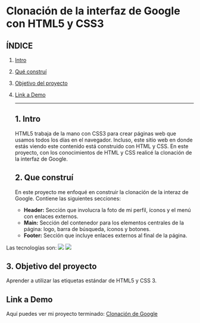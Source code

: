 # Clonación de la interfaz de Google con HTML5 y CSS3
## **ÍNDICE**
1. [Intro](#)
2. [Qué construí](#)
3. [Objetivo del proyecto](#)
4. [Link a Demo](#)

   ****
   ## 1. Intro
   HTML5 trabaja de la mano con CSS3 para crear páginas web que usamos todos los días en el navegador. Incluso, este sitio web en donde estás viendo este contenido está construido con HTML y CSS. En este proyecto, con los conocimientos de HTML y CSS realicé la clonación de la interfaz de Google.
   ## 2. Que construí
   En este proyecto me enfoqué en construir la clonación de la interaz de Google.
   Contiene las siguientes secciones:
   * **Header:** Sección que involucra la foto de mi perfil, íconos y el menú con enlaces externos.
   * **Main:** Sección del contenedor para los elementos centrales de la página: logo, barra de búsqueda, íconos y botones.
   * **Footer:** Sección que incluye enlaces externos al final de la página.
     
Las tecnologías son:
<img src="https://img.shields.io/badge/CSS3-1572B6?style=for-the-badge&logo=css3&logoColor=white" />
     <img src="https://img.shields.io/badge/HTML5-E34F26?style=for-the-badge&logo=html5&logoColor=white" />

  ## 3. Objetivo del proyecto
  Aprender a utilizar las etiquetas estándar de HTML5 y CSS 3.

  ## Link a Demo
  Aquí puedes ver mi proyecto terminado: [Clonación de Google](#)
  
